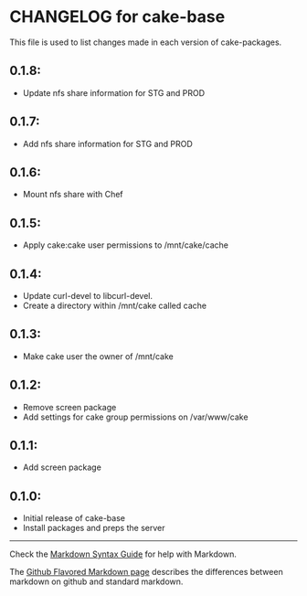 # CHANGELOG for cake-base

This file is used to list changes made in each version of cake-packages.

## 0.1.8:

* Update nfs share information for STG and PROD

## 0.1.7:

* Add nfs share information for STG and PROD

## 0.1.6:

* Mount nfs share with Chef

## 0.1.5:

* Apply cake:cake user permissions to /mnt/cake/cache

## 0.1.4:

* Update curl-devel to libcurl-devel.
* Create a directory within /mnt/cake called cache

## 0.1.3:

* Make cake user the owner of /mnt/cake

## 0.1.2:

* Remove screen package
* Add settings for cake group permissions on /var/www/cake

## 0.1.1:

* Add screen package

## 0.1.0:

* Initial release of cake-base
* Install packages and preps the server

- - -
Check the [Markdown Syntax Guide](http://daringfireball.net/projects/markdown/syntax) for help with Markdown.

The [Github Flavored Markdown page](http://github.github.com/github-flavored-markdown/) describes the differences between markdown on github and standard markdown.
